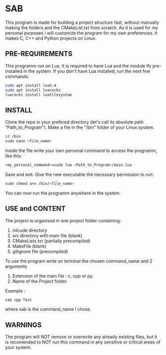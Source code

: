 # SAB
This program is made for building a project structure fast, without manually making the folders and the CMakeList.txt from scratch.
As it is used for my personal purposes i will customize the program for my own preferences.
it makes C, C++ and Python projects on Linux.
## PRE-REQUIREMENTS
This programm run on Lua. It is required to have Lua and the module lfs pre-installed in the system.
If you don't have Lua installed, run the next few commands:
```bash
sudo apt install lua5.4
sudo apt install luarocks
luarocks install luafilesystem
```
## INSTALL
Clone the repo in your prefered directory (let's call its absolute path "Path_to_Program"). Make a file in the "/bin" folder of your Linux system.
```bash
cd /bin
sudo nano <file_name> 
```
Inside the file write your own personal command to access the programm, like this:
```bash
<my_personal_command>=sudo lua <Path_to_Program>/main.lua
```
Save and exit. 
Give the new executable the necessary permission to run:
```bash
sudo chmod a+x /bin/<file_name>
```
You can now run the programm anywhere in the system.

## USE and CONTENT
The project is organised in one project folder containing:
1) inlcude directory
2) src directory with main file (blank)
3) CMakeLists.txt (partially precompiled)
4) MakeFile (blank)
5) gitignore file (precompiled)

To use the program write on terminal the chosen command_name and 2 arguments
1) Extension of the main file : c, cpp or py.
2) Name of the Project folder.

Example :
```bash
sab cpp Test
```
where sab is the command_name I chose.

## WARNINGS
The program will NOT remove or overwrite any already existing files, but it is recomended to NOT run this command in any sensitive or critical areas of your system.
